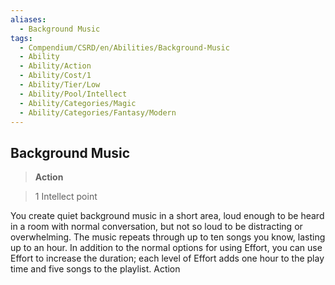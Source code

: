 ```yaml
---
aliases:
  - Background Music
tags:
  - Compendium/CSRD/en/Abilities/Background-Music
  - Ability
  - Ability/Action
  - Ability/Cost/1
  - Ability/Tier/Low
  - Ability/Pool/Intellect
  - Ability/Categories/Magic
  - Ability/Categories/Fantasy/Modern
---
```

  
    
## Background Music  
>**Action**    
>1 Intellect point  
  
You create quiet background music in a short area, loud enough to be heard in a room with normal conversation, but not so loud to be distracting or overwhelming. The music repeats through up to ten songs you know, lasting up to an hour. In addition to the normal options for using Effort, you can use Effort to increase the duration; each level of Effort adds one hour to the play time and five songs to the playlist. Action  
  
  
